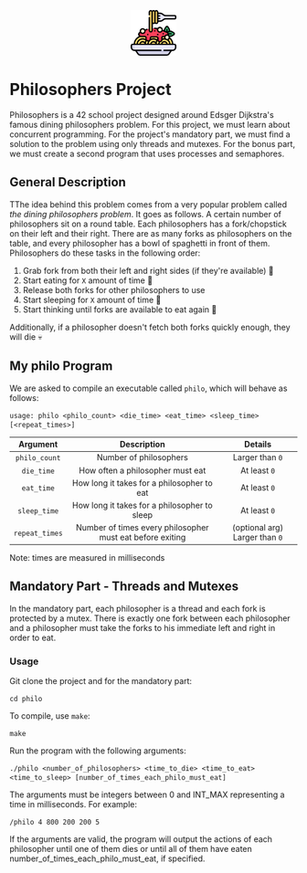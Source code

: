<a name="readme-top"></a>
<div align="center">
  <!-- Logo -->
  <a href="https://github.com/aitbaatag/philo">
  <img src="readme_file/logo.png" alt="Logo" width="80" height="80">
  </a>
  </div>

  <!-- Project Name -->
  <h1>Philosophers Project</h1>

Philosophers is a 42 school project designed around Edsger Dijkstra's famous dining philosophers problem. For this project, we must learn about concurrent programming. For the project's mandatory part, we must find a solution to the problem using only threads and mutexes. For the bonus part, we must create a second program that uses processes and semaphores.

## General Description

TThe idea behind this problem comes from a very popular problem called *the dining philosophers problem*. It goes as follows. A certain number of philosophers sit on a round table. Each philosophers has a fork/chopstick on their left and their right. There are as many forks as philosophers on the table, and every philosopher has a bowl of spaghetti in front of them. Philosophers do these tasks in the following order:

1) Grab fork from both their left and right sides (if they're available) 🍴
2) Start eating for ``X`` amount of time 🍝
3) Release both forks for other philosophers to use
4) Start sleeping for ``X`` amount of time 🌙
5) Start thinking until forks are available to eat again 💭

Additionally, if a philosopher doesn't fetch both forks quickly enough, they will die 💀

## My philo Program

We are asked to compile an executable called ``philo``, which will behave as follows:

```
usage: philo <philo_count> <die_time> <eat_time> <sleep_time> [<repeat_times>]
```

| Argument | Description | Details |
| :------: | :---------: | :-----: |
| ``philo_count`` | Number of philosophers | Larger than ``0`` |
| ``die_time`` | How often a philosopher must eat | At least ``0`` |
| ``eat_time`` | How long it takes for a philosopher to eat | At least ``0`` |
| ``sleep_time`` | How long it takes for a philosopher to sleep | At least ``0`` |
| ``repeat_times`` | Number of times every philosopher must eat before exiting | (optional arg) Larger than ``0`` |

Note: times are measured in milliseconds

## Mandatory Part - Threads and Mutexes

In the mandatory part, each philosopher is a thread and each fork is protected by a mutex. There is exactly one fork between each philosopher and a philosopher must take the forks to his immediate left and right in order to eat.

### Usage

Git clone the project and for the mandatory part:
```shell
cd philo
```
To compile, use ```make```:

```shell
make
```

Run the program with the following arguments:

```shell
./philo <number_of_philosophers> <time_to_die> <time_to_eat> <time_to_sleep> [number_of_times_each_philo_must_eat]
```

The arguments must be integers between 0 and INT_MAX representing a time in milliseconds. For example:

```shell
/philo 4 800 200 200 5
```

If the arguments are valid, the program will output the actions of each philosopher until one of them dies or until all of them have eaten number_of_times_each_philo_must_eat, if specified.
